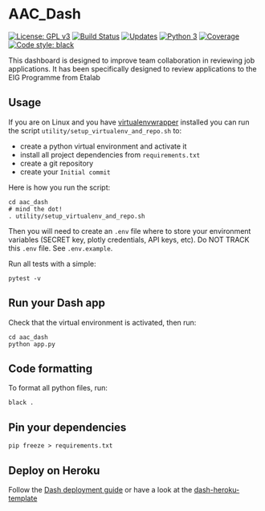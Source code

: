 # AAC_Dash
 [![License: GPL v3](https://img.shields.io/badge/License-GPL%20v3-blue.svg)](http://www.gnu.org/licenses/gpl-3.0) [![Build Status](https://travis-ci.org/raphaelleroffo/aac_dash.svg?branch=master)](https://travis-ci.org/raphaelleroffo/aac_dash) [![Updates](https://pyup.io/repos/github/raphaelleroffo/aac_dash/shield.svg)](https://pyup.io/repos/github/raphaelleroffo/aac_dash/) [![Python 3](https://pyup.io/repos/github/raphaelleroffo/aac_dash/python-3-shield.svg)](https://pyup.io/repos/github/raphaelleroffo/aac_dash/) [![Coverage](https://codecov.io/github/raphaelleroffo/aac_dash/coverage.svg?branch=master)](https://codecov.io/github/raphaelleroffo/aac_dash?branch=master) [![Code style: black](https://img.shields.io/badge/code%20style-black-000000.svg)](https://github.com/ambv/black)


This dashboard is designed to improve team collaboration in reviewing job applications. It has been specifically designed to review applications to the EIG Programme from Etalab


## Usage
If you are on Linux and you have [virtualenvwrapper](https://virtualenvwrapper.readthedocs.io/en/latest/) installed you can run the script `utility/setup_virtualenv_and_repo.sh` to:

- create a python virtual environment and activate it
- install all project dependencies from `requirements.txt`
- create a git repository
- create your `Initial commit`

Here is how you run the script:

```shell
cd aac_dash
# mind the dot!
. utility/setup_virtualenv_and_repo.sh
```

Then you will need to create an `.env` file where to store your environment variables (SECRET key, plotly credentials, API keys, etc). Do NOT TRACK this `.env` file. See `.env.example`.

Run all tests with a simple:

```
pytest -v
```


## Run your Dash app
Check that the virtual environment is activated, then run:

```shell
cd aac_dash
python app.py
```

## Code formatting
To format all python files, run:

```shell
black .
```

## Pin your dependencies

```shell
pip freeze > requirements.txt
```

## Deploy on Heroku
Follow the [Dash deployment guide](https://dash.plot.ly/deployment) or have a look at the [dash-heroku-template](https://github.com/plotly/dash-heroku-template)
